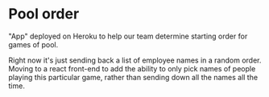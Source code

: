 # Pool order
"App" deployed on Heroku to help our team determine starting order for games of pool.

Right now it's just sending back a list of employee names in a random order. Moving to a react front-end to add the ability to only pick names of people playing this particular game, rather than sending down all the names all the time.
